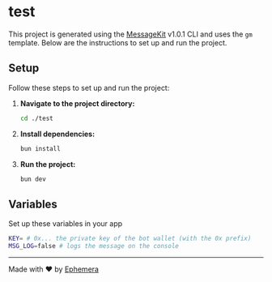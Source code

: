 # test

This project is generated using the [MessageKit](https://message-kit.vercel.app) v1.0.1 CLI and uses the `gm` template. Below are the instructions to set up and run the project.

## Setup

Follow these steps to set up and run the project:

1. **Navigate to the project directory:**
    ```sh
    cd ./test
    ```

2. **Install dependencies:**
    ```sh
    bun install
    ```

3. **Run the project:**
    ```sh
    bun dev
    ```


## Variables

Set up these variables in your app

```sh
KEY= # 0x... the private key of the bot wallet (with the 0x prefix)
MSG_LOG=false # logs the message on the console
```

---
Made with ❤️ by [Ephemera](https://ephemerahq.com)